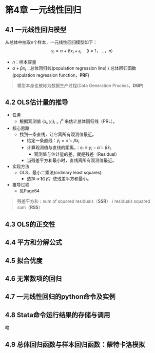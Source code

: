 # 第4章 一元线性回归

## 4.1 一元线性回归模型
从总体中抽取n个样本，一元线性回归模型如下：
$$y_i=\alpha + \beta x_i + \epsilon_i \quad(i=1，\dots，n)$$
- $n$：样本容量
- $\alpha + \beta x_i$：总体回归线(population regression line) / 总体回归函数(population regression function，**PRF**) 

> 模型本身也被称为数据生产过程(Data Generation Process，**DGP**)

## 4.2 OLS估计量的推导
- 任务
	- 根据观测值 $\{x_i,y_i \}_{i=1}^n$ 来估计总体回归线（PRL）。
- 核心思路
	- 找到一条直线，让它离所有观测值最近。
		- 给定一条直线：$\hat y_i=\hat\alpha + \hat\beta x_i$
		- 计算观测值与直线的距离，：$e_i \equiv y_i - \hat\alpha - \hat\beta x_i$
			- 观测值与估计量的差，就是残差（Residual）
		- 当残差平方和最小时，直线离所有观测值最近。
- 实现方法
	- OLS，最小二乘法(ordinary least squares)
		- 选择 $\hat\alpha$ 和 $\hat\beta$，使残差平方和最小。
- 推导过程
	- 见Page64

> 残差平方和：sum of squared residuals（**SSR**） / residuals squared sum（**RSS**）

## 4.3 OLS的正交性




## 4.4 平方和分解公式

## 4.5 拟合优度

## 4.6 无常数项的回归

## 4.7 一元线性回归的python命令及实例

## 4.8 Stata命令运行结果的存储与调用
略

## 4.9 总体回归函数与样本回归函数：蒙特卡洛模拟
